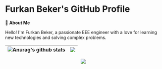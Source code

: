 # Furkan Beker's GitHub Profile

👋 **About Me**

Hello! I'm Furkan Beker, a passionate EEE engineer with a love for learning new technologies and solving complex problems.

| <a href="https://github.com/anuraghazra/github-readme-stats"><img align="center" src="https://github-readme-stats.vercel.app/api?username=furkanbeker&show_icons=true&include_all_commits=true&theme=dark&hide_border=true" alt="Anurag's github stats" /></a> | <a href="https://github.com/anuraghazra/github-readme-stats"><img align="center" src="https://github-readme-stats.vercel.app/api/top-langs/?username=furkanbeker&layout=compact&theme=dark&hide_border=true" /></a> |
| ------------- | ------------- |

<p align="center">
  <img src="https://github-readme-activity-graph.vercel.app/graph?username=furkanbeker&theme=tokyo-night&hide_border=true&hide_title=false&area=true&custom_title=Total%20contribution%20graph%20in%20all%20repo"></img>
</p>
